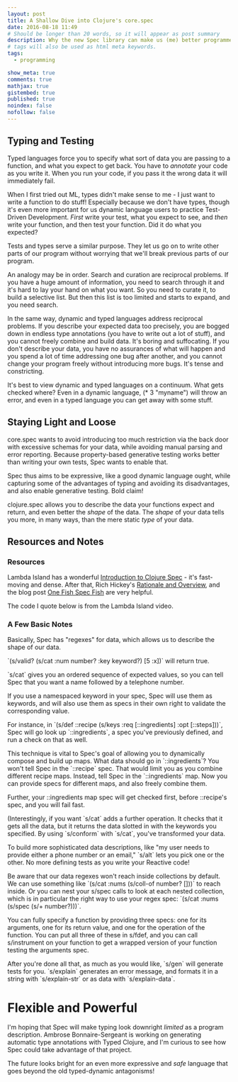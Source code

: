 ```yaml
---
layout: post
title: A Shallow Dive into Clojure's core.spec
date: 2016-08-18 11:49
# Should be longer than 20 words, so it will appear as post summary
description: Why the new Spec library can make us (me) better programmers
# tags will also be used as html meta keywords.
tags:
  - programming

show_meta: true
comments: true
mathjax: true
gistembed: true
published: true
noindex: false
nofollow: false
---
```


## Typing and Testing<a id="orgheadline1"></a>

Typed languages force you to specify what sort of data you are passing to a
function, and what you expect to get back. You have to *annotate* your code as you
write it. When you run your code, if you pass it the wrong data it will
immediately fail.

When I first tried out ML, types didn't make sense to me - I just want to write
a function to do stuff! Especially because we don't have types, though it's even
more important for us dynamic language users to practice Test-Driven
Development. *First* write your test, what you expect to see, and *then* write your
function, and then test your function. Did it do what you expected?

Tests and types serve a similar purpose. They let us go on to write other parts
of our program without worrying that we'll break previous parts of our program.

An analogy may be in order. Search and curation are reciprocal problems. If you
have a huge amount of information, you need to search through it and it's hard
to lay your hand on what you want. So you need to curate it, to build a
selective list. But then this list is too limited and starts to expand, and you
need search.

In the same way, dynamic and typed languages address reciprocal problems. If you
describe your expected data too precisely, you are bogged down in endless type
annotations (you have to write out a lot of stuff), and you cannot freely
combine and build data. It's boring and suffocating. If you don't describe your
data, you have no assurances of what will happen and you spend a lot of time
addressing one bug after another, and you cannot change your program freely
without introducing more bugs. It's tense and constricting.

It's best to view dynamic and typed languages on a continuum. What gets checked
where? Even in a dynamic language, (\* 3 "myname") will throw an error, and even
in a typed language you can get away with some stuff.

## Staying Light and Loose<a id="orgheadline2"></a>

core.spec wants to avoid introducing too much restriction via the back door with
excessive schemas for your data, while avoiding manual parsing and error
reporting. Because property-based generative testing works better than writing
your own tests, Spec wants to enable that. 

Spec thus aims to be expressive, like a good dynamic language ought, while
capturing some of the advantages of typing and avoiding its disadvantages, and
also enable generative testing. Bold claim!

clojure.spec allows you to describe the data your functions expect and return,
and even better the *shape* of the data. The *shape* of your data tells you more, in
many ways, than the mere static *type* of your data.

## Resources and Notes <a id="orgheadline4"></a>

### Resources
Lambda Island has a wonderful [Introduction to Clojure Spec](https://lambdaisland.com/episodes/clojure-spec) - it's fast-moving
and dense. After that, Rich Hickey's [Rationale and Overview](http://clojure.org/about/spec), and the blog post
[One Fish Spec Fish](http://gigasquidsoftware.com/blog/2016/05/29/one-fish-spec-fish/) are very helpful.

The code I quote below is from the Lambda Island video.

### A Few Basic Notes<a id="orgheadline3"></a>

Basically, Spec has "regexes" for data, which allows us to describe the shape of our data.

\`(s/valid? (s/cat :num number? :key keyword?) [5 :x])\` will return true.

\`s/cat\` gives you an ordered sequence of expected values, so you can tell Spec
that you want a name followed by a telephone number. 

If you use a namespaced keyword in your spec, Spec will use
them as keywords, and will also use them as specs in their own right to validate
the corresponding value.

For instance, in \`(s/def ::recipe (s/keys :req [::ingredients] :opt
[::steps]))\`, Spec will go look up \`::ingredients\`, a spec you've previously
defined, and run a check on that as well.

This technique is vital to Spec's goal of allowing you to dynamically compose
and build up maps. What data should go in \`::ingredients\`? You won't tell Spec
in the \`::recipe\` spec. That would limit you as you combine different recipe
maps. Instead, tell Spec in the \`::ingredients\` map. Now you can provide specs
for different maps, and also freely combine them.

Further, your ::ingredients map spec will get checked first, before ::recipe's
spec, and you will fail fast.

(Interestingly, if you want \`s/cat\` adds a further operation. It checks that it
gets all the data, but it returns the data slotted in with the keywords you
specified. By using \`s/conform\` with \`s/cat\`, you've transformed your data.

To build more sophisticated data descriptions, like "my user needs to provide
either a phone number or an email," \`s/alt\` lets you pick one or the other. No
more defining tests as you write your Reactive code!

Be aware that our data regexes won't reach inside collections by default. We can
use something like \`(s/cat :nums (s/coll-of number? []))\` to reach inside.  Or you
can nest your s/spec calls to look at each nested collection, which is in
particular the right way to use your regex spec: \`(s/cat :nums (s/spec (s/+
number?)))\`.

You can fully specify a function by providing three specs: one for its
arguments, one for its return value, and one for the operation of the function.
You can put all three of these in s/fdef, and you can call s/instrument on your
function to get a wrapped version of your function testing the arguments spec.

After you're done all that, as much as you would like, \`s/gen\` will generate
tests for you. \`s/explain\` generates an error message, and formats it in a
string with \`s/explain-str\` or as data with \`s/explain-data\`.

# Flexible and Powerful<a id="orgheadline5"></a>

I'm hoping that Spec will make typing look downright *limited* as a program
description. Ambrose Bonnaire-Sergeant is working on generating automatic type
annotations with Typed Clojure, and I'm curious to see how Spec could take
advantage of that project.

The future looks bright for an even more expressive and *safe* language that goes
beyond the old typed-dynamic antagonisms!
